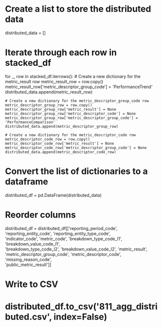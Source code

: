 # Create a list to store the distributed data
distributed_data = []

# Iterate through each row in stacked_df
for _, row in stacked_df.iterrows():
    # Create a new dictionary for the metric_result row
    metric_result_row = row.copy()
    metric_result_row['metric_descriptor_group_code'] = 'PerformanceTrend'
    distributed_data.append(metric_result_row)
    
    # Create a new dictionary for the metric_descriptor_group_code row
    metric_descriptor_group_row = row.copy()
    metric_descriptor_group_row['metric_result'] = None
    metric_descriptor_group_row['metric_descriptor_code'] = None
    metric_descriptor_group_row['metric_descriptor_group_code'] = 'PerformanceComparison'
    distributed_data.append(metric_descriptor_group_row)
    
    # Create a new dictionary for the metric_descriptor_code row
    metric_descriptor_code_row = row.copy()
    metric_descriptor_code_row['metric_result'] = None
    metric_descriptor_code_row['metric_descriptor_group_code'] = None
    distributed_data.append(metric_descriptor_code_row)

# Convert the list of dictionaries to a dataframe
distributed_df = pd.DataFrame(distributed_data)

# Reorder columns
distributed_df = distributed_df[['reporting_period_code', 'reporting_entity_code', 'reporting_entity_type_code', \
                                 'indicator_code', 'metric_code', 'breakdown_type_code_l1', 'breakdown_value_code_l1', \
                                 'breakdown_type_code_l2', 'breakdown_value_code_l2', 'metric_result', \
                                 'metric_descriptor_group_code', 'metric_descriptor_code', 'missing_reason_code', \
                                 'public_metric_result']]

# Write to CSV
# distributed_df.to_csv('811_agg_distributed.csv', index=False)
